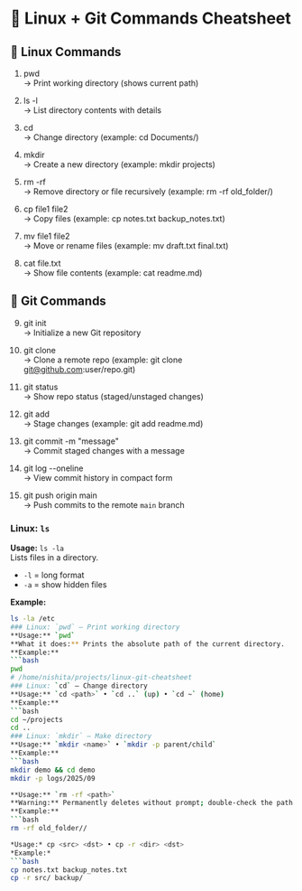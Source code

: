 # 🚀 Linux + Git Commands Cheatsheet

## 🔹 Linux Commands
1. pwd  
   → Print working directory (shows current path)  

2. ls -l  
   → List directory contents with details  

3. cd <directory>  
   → Change directory (example: cd Documents/)  

4. mkdir <name>  
   → Create a new directory (example: mkdir projects)  

5. rm -rf <name>  
   → Remove directory or file recursively (example: rm -rf old_folder/)  

6. cp file1 file2  
   → Copy files (example: cp notes.txt backup_notes.txt)  

7. mv file1 file2  
   → Move or rename files (example: mv draft.txt final.txt)  

8. cat file.txt  
   → Show file contents (example: cat readme.md)  


## 🔹 Git Commands
9. git init  
   → Initialize a new Git repository  

10. git clone <url>  
    → Clone a remote repo (example: git clone git@github.com:user/repo.git)  

11. git status  
    → Show repo status (staged/unstaged changes)  

12. git add <file>  
    → Stage changes (example: git add readme.md)  

13. git commit -m "message"  
    → Commit staged changes with a message  

14. git log --oneline  
    → View commit history in compact form  

15. git push origin main  
    → Push commits to the remote `main` branch  
### Linux: `ls`
**Usage:** `ls -la`  
Lists files in a directory.  
- `-l` = long format  
- `-a` = show hidden files  

**Example:**
```bash
ls -la /etc
### Linux: `pwd` — Print working directory
**Usage:** `pwd`  
**What it does:** Prints the absolute path of the current directory.  
**Example:**
```bash
pwd
# /home/nishita/projects/linux-git-cheatsheet
### Linux: `cd` — Change directory
**Usage:** `cd <path>` • `cd ..` (up) • `cd ~` (home)  
**Example:**
```bash
cd ~/projects
cd ..
### Linux: `mkdir` — Make directory
**Usage:** `mkdir <name>` • `mkdir -p parent/child`  
**Example:**
```bash
mkdir demo && cd demo
mkdir -p logs/2025/09

**Usage:** `rm -rf <path>`  
**Warning:** Permanently deletes without prompt; double-check the path.  
**Example:**
```bash
rm -rf old_folder//

*Usage:* cp <src> <dst> • cp -r <dir> <dst>  
*Example:*
```bash
cp notes.txt backup_notes.txt
cp -r src/ backup/
